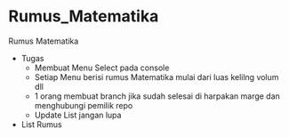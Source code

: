 # Rumus_Matematika
Rumus Matematika
  - Tugas
    - Membuat Menu Select pada console
    - Setiap Menu berisi rumus Matematika mulai dari luas kelilng volum dll
    - 1 orang membuat branch jika sudah selesai di harpakan marge dan menghubungi pemilik repo 
    - Update List jangan lupa 
  - List Rumus
